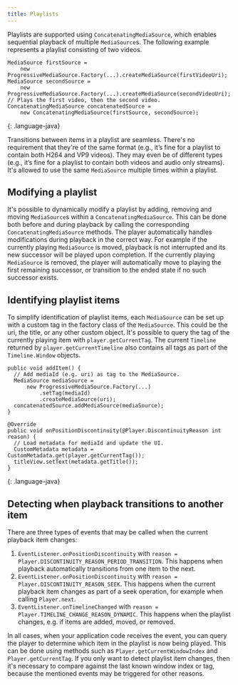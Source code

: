 ```yaml
---
title: Playlists
---
```


Playlists are supported using `ConcatenatingMediaSource`, which enables
sequential playback of multiple `MediaSource`s. The following example represents
a playlist consisting of two videos.

~~~
MediaSource firstSource =
    new ProgressiveMediaSource.Factory(...).createMediaSource(firstVideoUri);
MediaSource secondSource =
    new ProgressiveMediaSource.Factory(...).createMediaSource(secondVideoUri);
// Plays the first video, then the second video.
ConcatenatingMediaSource concatenatedSource =
    new ConcatenatingMediaSource(firstSource, secondSource);
~~~
{: .language-java}

Transitions between items in a playlist are seamless. There's no requirement
that they're of the same format (e.g., it’s fine for a playlist to contain both
H264 and VP9 videos). They may even be of different types (e.g., it’s fine for a
playlist to contain both videos and audio only streams). It's allowed to use the
same `MediaSource` multiple times within a playlist.

## Modifying a playlist ##

It's possible to dynamically modify a playlist by adding, removing and moving
`MediaSource`s within a `ConcatenatingMediaSource`. This can be done both before
and during playback by calling the corresponding `ConcatenatingMediaSource`
methods. The player automatically handles modifications during playback in the
correct way. For example if the currently playing `MediaSource` is moved,
playback is not interrupted and its new successor will be played upon
completion. If the currently playing `MediaSource` is removed, the player will
automatically move to playing the first remaining successor, or transition to
the ended state if no such successor exists.

## Identifying playlist items ##

To simplify identification of playlist items, each `MediaSource` can be set up
with a custom tag in the factory class of the `MediaSource`. This could be the
uri, the title, or any other custom object. It's possible to query the tag of
the currently playing item with `player.getCurrentTag`. The current `Timeline`
returned by `player.getCurrentTimeline` also contains all tags as part of the
`Timeline.Window` objects.

~~~
public void addItem() {
  // Add mediaId (e.g. uri) as tag to the MediaSource.
  MediaSource mediaSource =
      new ProgressiveMediaSource.Factory(...)
          .setTag(mediaId)
          .createMediaSource(uri);
  concatenatedSource.addMediaSource(mediaSource);
}

@Override
public void onPositionDiscontinuity(@Player.DiscontinuityReason int reason) {
  // Load metadata for mediaId and update the UI.
  CustomMetadata metadata = CustomMetadata.get(player.getCurrentTag());
  titleView.setText(metadata.getTitle());
}
~~~
{: .language-java}

## Detecting when playback transitions to another item ##

There are three types of events that may be called when the current playback
item changes:

1. `EventListener.onPositionDiscontinuity` with `reason =
   Player.DISCONTINUITY_REASON_PERIOD_TRANSITION`. This happens when playback
   automatically transitions from one item to the next.
1. `EventListener.onPositionDiscontinuity` with `reason =
   Player.DISCONTINUITY_REASON_SEEK`. This happens when the current playback
   item changes as part of a seek operation, for example when calling
   `Player.next`.
1. `EventListener.onTimelineChanged` with `reason =
   Player.TIMELINE_CHANGE_REASON_DYNAMIC`. This happens when the playlist
   changes, e.g. if items are added, moved, or removed.

In all cases, when your application code receives the event, you can query the
player to determine which item in the playlist is now being played. This can be
done using methods such as `Player.getCurrentWindowIndex` and
`Player.getCurrentTag`. If you only want to detect playlist item changes, then
it's necessary to compare against the last known window index or tag, because
the mentioned events may be triggered for other reasons.
